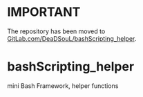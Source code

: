 # IMPORTANT
The repository has been moved to [GitLab.com/DeaDSouL/bashScripting_helper](https://gitlab.com/DeaDSouL/bashScripting_helper).


# bashScripting_helper
mini Bash Framework, helper functions
